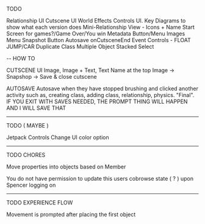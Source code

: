 TODO

Relationship UI
Cutscene UI
World Effects
Controls UI. Key Diagrams to show what each version does
Mini-Relationship View - Icons + Name
Start Screen for games?/Game Over/You win
Metadata Button/Menu
Images Menu Snapshot Button
Autosave
onCutsceneEnd Event
Controls - FLOAT JUMP/CAR
Duplicate Class
Multiple Object Stacked Select

--
HOW TO

CUTSCENE UI
  Image, Image + Text, Text
  Name at the top
  Image -> Snapshop -> Save & close cutscene

AUTOSAVE
  Autosave when they have stopped brushing and clicked another activity such as, creating class, adding class, relationship, physics. "Final". IF YOU EXIT WITH SAVES NEEDED, THE PROMPT THING WILL HAPPEN AND I WILL SAVE THAT 

------

TODO ( MAYBE )

Jetpack Controls
Change UI color option

---

TODO CHORES 


Move properties into objects based on Member

You do not have permission to update this users cobrowse state ( ? ) upon Spencer logging on 

------

TODO EXPERIENCE FLOW

Movement is prompted after placing the first object